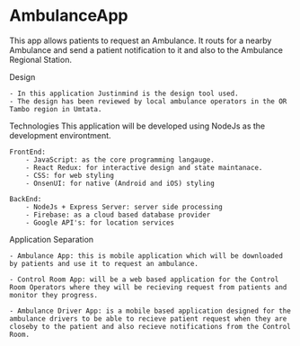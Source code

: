 # AmbulanceApp
This app allows patients to request an Ambulance. It routs for a nearby Ambulance and send a patient notification to it and also to the Ambulance Regional Station.

Design 

	- In this application Justinmind is the design tool used. 
	- The design has been reviewed by local ambulance operators in the OR Tambo region in Umtata.

Technologies
	This application will be developed using NodeJs as the development environtment. 

	FrontEnd:
		- JavaScript: as the core programming langauge.
		- React Redux: for interactive design and state maintanace.
		- CSS: for web styling
		- OnsenUI: for native (Android and iOS) styling

	BackEnd:
		- NodeJs + Express Server: server side processing
		- Firebase: as a cloud based database provider
		- Google API's: for location services

Application Separation
	
	- Ambulance App: this is mobile application which will be downloaded by patients and use it to request an ambulance.

	- Control Room App: will be a web based application for the Control Room Operators where they will be recieving request from patients and monitor they progress.

	- Ambulance Driver App: is a mobile based application designed for the ambulance drivers to be able to recieve patient request when they are closeby to the patient and also recieve notifications from the Control Room.